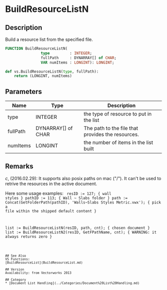 # BuildResourceListN

## Description
Build a resource list from the specified file.

```pascal
FUNCTION BuildResourceListN(
				type         : INTEGER;
				fullPath     : DYNARRAY[] of CHAR;
				VAR numItems : LONGINT): LONGINT;
```

```python
def vs.BuildResourceListN(type, fullPath):
    return (LONGINT, numItems)
```

## Parameters
|Name|Type|Description|
|---|---|---|
|type|INTEGER|the type of resource to put in the list|
|fullPath|DYNARRAY[] of CHAR|The path to the file that provides the resources.|
|numItems|LONGINT|the number of items in the list built|

## Remarks
*_c_*, (2016.02.29):  It supports also posix paths on mac ("/"). It can't be used to retrive the resources in the active document.

Here some usage examples:
<code lang="vs">
resID := 127; { wall styles }
pathID := 113; { Wall ~ Slabs folder }
path := Concat(GetFolderPath(pathID), 'Walls~Slabs Styles Metric.vwx'); { pick a file within the shipped default content }

list := BuildResourceListN(resID, path, cnt); { chosen document }
list := BuildResourceListN2(resID, GetFPathName, cnt); { WARNING: it always returns zero }
```

## See Also
VS Functions:
[BuildResourceList](BuildResourceList.md)

## Version
Availability: from Vectorworks 2013

## Category
* [Document List Handling](../Categories/Document%20List%20Handling.md)
